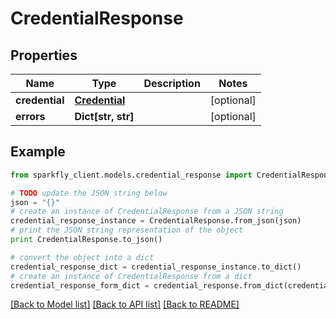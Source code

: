 # CredentialResponse


## Properties
Name | Type | Description | Notes
------------ | ------------- | ------------- | -------------
**credential** | [**Credential**](Credential.md) |  | [optional] 
**errors** | **Dict[str, str]** |  | [optional] 

## Example

```python
from sparkfly_client.models.credential_response import CredentialResponse

# TODO update the JSON string below
json = "{}"
# create an instance of CredentialResponse from a JSON string
credential_response_instance = CredentialResponse.from_json(json)
# print the JSON string representation of the object
print CredentialResponse.to_json()

# convert the object into a dict
credential_response_dict = credential_response_instance.to_dict()
# create an instance of CredentialResponse from a dict
credential_response_form_dict = credential_response.from_dict(credential_response_dict)
```
[[Back to Model list]](../README.md#documentation-for-models) [[Back to API list]](../README.md#documentation-for-api-endpoints) [[Back to README]](../README.md)


